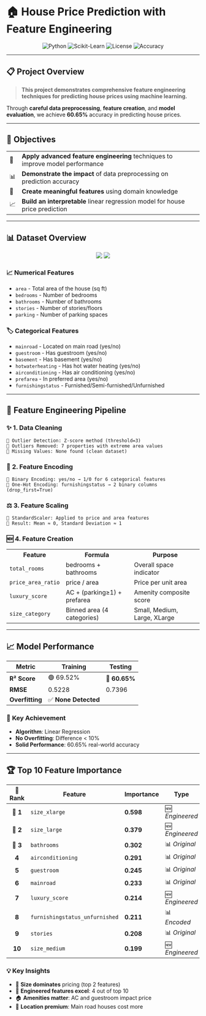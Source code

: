 # 🏠 House Price Prediction with Feature Engineering

<div align="center">
  
  ![Python](https://img.shields.io/badge/Python-3.8+-blue)
  ![Scikit-Learn](https://img.shields.io/badge/Scikit--Learn-orange)
  ![License](https://img.shields.io/badge/License-MIT-green)
  ![Accuracy](https://img.shields.io/badge/R%C2%B2%20Score-60.65%25-brightgreen)
  
</div>

---

## 📋 Project Overview

> **This project demonstrates comprehensive feature engineering techniques for predicting house prices using machine learning.**

Through **careful data preprocessing**, **feature creation**, and **model evaluation**, we achieve **60.65%** accuracy in predicting house prices.

---

## 🎯 Objectives

<table>
<tr>
<td>🔧</td>
<td><strong>Apply advanced feature engineering</strong> techniques to improve model performance</td>
</tr>
<tr>
<td>📊</td>
<td><strong>Demonstrate the impact</strong> of data preprocessing on prediction accuracy</td>
</tr>
<tr>
<td>🧠</td>
<td><strong>Create meaningful features</strong> using domain knowledge</td>
</tr>
<tr>
<td>📈</td>
<td><strong>Build an interpretable</strong> linear regression model for house price prediction</td>
</tr>
</table>

---

## 📊 Dataset Overview

<div align="center">
  <img src="https://img.shields.io/badge/Records-538%20Houses-blue?style=for-the-badge">
  <img src="https://img.shields.io/badge/Features-13%20Original-green?style=for-the-badge">
</div>

### 📈 **Numerical Features**
- `area` - Total area of the house (sq ft)
- `bedrooms` - Number of bedrooms
- `bathrooms` - Number of bathrooms
- `stories` - Number of stories/floors
- `parking` - Number of parking spaces

### 🏷️ **Categorical Features**
- `mainroad` - Located on main road (yes/no)
- `guestroom` - Has guestroom (yes/no)
- `basement` - Has basement (yes/no)
- `hotwaterheating` - Has hot water heating (yes/no)
- `airconditioning` - Has air conditioning (yes/no)
- `prefarea` - In preferred area (yes/no)
- `furnishingstatus` - Furnished/Semi-furnished/Unfurnished

---

## 🔧 Feature Engineering Pipeline

### ✨ **1. Data Cleaning**
```
📍 Outlier Detection: Z-score method (threshold=3)
📍 Outliers Removed: 7 properties with extreme area values
📍 Missing Values: None found (clean dataset)
```

### 🔄 **2. Feature Encoding**
```
📍 Binary Encoding: yes/no → 1/0 for 6 categorical features
📍 One-Hot Encoding: furnishingstatus → 2 binary columns (drop_first=True)
```

### ⚖️ **3. Feature Scaling**
```
📍 StandardScaler: Applied to price and area features
📍 Result: Mean ≈ 0, Standard Deviation ≈ 1
```

### 🆕 **4. Feature Creation**
<table>
<tr>
<th>Feature</th>
<th>Formula</th>
<th>Purpose</th>
</tr>
<tr>
<td><code>total_rooms</code></td>
<td>bedrooms + bathrooms</td>
<td>Overall space indicator</td>
</tr>
<tr>
<td><code>price_area_ratio</code></td>
<td>price / area</td>
<td>Price per unit area</td>
</tr>
<tr>
<td><code>luxury_score</code></td>
<td>AC + (parking≥1) + prefarea</td>
<td>Amenity composite score</td>
</tr>
<tr>
<td><code>size_category</code></td>
<td>Binned area (4 categories)</td>
<td>Small, Medium, Large, XLarge</td>
</tr>
</table>

---

## 📈 Model Performance

<div align="center">
  
  | Metric | Training | Testing |
  |--------|----------|---------|
  | **R² Score** | 🟢 69.52% | 🎯 **60.65%** |
  | **RMSE** | 0.5228 | 0.7396 |
  | **Overfitting** | ✅ **None Detected** |
  
</div>

### 🎉 **Key Achievement**
- **Algorithm**: Linear Regression  
- **No Overfitting**: Difference < 10%  
- **Solid Performance**: 60.65% real-world accuracy

---

## 🏆 Top 10 Feature Importance

<div align="center">

| 🏅 Rank | Feature | Importance | Type |
|:-------:|---------|-----------|------|
| 🥇 **1** | `size_xlarge` | **0.598** | 🆕 *Engineered* |
| 🥈 **2** | `size_large` | **0.379** | 🆕 *Engineered* |
| 🥉 **3** | `bathrooms` | **0.302** | 📊 *Original* |
| **4** | `airconditioning` | **0.291** | 📊 *Original* |
| **5** | `guestroom` | **0.245** | 📊 *Original* |
| **6** | `mainroad` | **0.233** | 📊 *Original* |
| **7** | `luxury_score` | **0.214** | 🆕 *Engineered* |
| **8** | `furnishingstatus_unfurnished` | **0.211** | 📊 *Encoded* |
| **9** | `stories` | **0.208** | 📊 *Original* |
| **10** | `size_medium` | **0.199** | 🆕 *Engineered* |

</div>

### 💡 **Key Insights**
- 🎯 **Size dominates** pricing (top 2 features)
- 🚀 **Engineered features excel**: 4 out of top 10
- 🏠 **Amenities matter**: AC and guestroom impact price
- 📍 **Location premium**: Main road houses cost more
